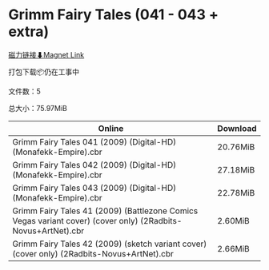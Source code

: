 # Grimm Fairy Tales (041 - 043 + extra)

[磁力链接⬇Magnet Link](magnet:?xt=urn:btih:6cbb9e0010ef14ceb49edccd1feb04ab9e80d719&dn=Grimm%20Fairy%20Tales%20%28041%20-%20043%20%2B%20extra%29)

打包下载📦仍在工事中

文件数：5

总大小：75.97MiB

Online | Download
--- | ---
Grimm Fairy Tales 041 (2009) (Digital-HD) (Monafekk-Empire).cbr | 20.76MiB
Grimm Fairy Tales 042 (2009) (Digital-HD) (Monafekk-Empire).cbr | 27.18MiB
Grimm Fairy Tales 043 (2009) (Digital-HD) (Monafekk-Empire).cbr | 22.78MiB
Grimm Fairy Tales 41 (2009) (Battlezone Comics Vegas variant cover) (cover only) (2Radbits-Novus+ArtNet).cbr | 2.60MiB
Grimm Fairy Tales 42 (2009) (sketch variant cover) (cover only) (2Radbits-Novus+ArtNet).cbr | 2.66MiB